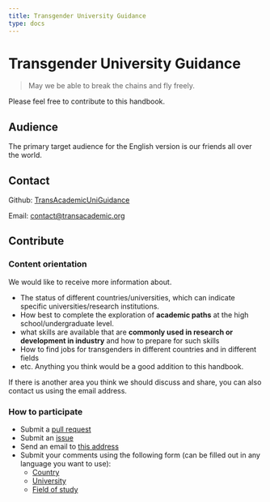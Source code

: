 ```yaml
---
title: Transgender University Guidance
type: docs
---
```


# Transgender University Guidance

> May we be able to break the chains and fly freely.

Please feel free to contribute to this handbook.

## Audience

The primary target audience for the English version is our friends all over the world.

## Contact

Github: [TransAcademicUniGuidance](https://github.com/Linzh7/TransAcademicUniGuide)

Email: [contact@transacademic.org](mailto:contact@transacademic.org)

## Contribute

### Content orientation

We would like to receive more information about.
- The status of different countries/universities, which can indicate specific universities/research institutions.
- How best to complete the exploration of **academic paths** at the high school/undergraduate level.
- what skills are available that are **commonly used in research or development in industry** and how to prepare for such skills
- How to find jobs for transgenders in different countries and in different fields
- etc. Anything you think would be a good addition to this handbook.

If there is another area you think we should discuss and share, you can also contact us using the email address.

### How to participate

- Submit a [pull request](https://github.com/Linzh7/TransAcademicUniGuide/pulls)
- Submit an [issue](https://github.com/Linzh7/TransAcademicUniGuide/issues)
- Send an email to [this address](mailto:contact@transacademic.org)
- Submit your comments using the following form (can be filled out in any language you want to use):
  - [Country](https://docs.google.com/forms/d/e/1FAIpQLSfm40NK_kWylDTy-cIhUibpX1LaVx-6vw4EF2x7SgXSIhlXOA/viewform)
  - [University](https://docs.google.com/forms/d/e/1FAIpQLSdTduZ0wpgJ3W4LDPQ6u_Vm6Gi_AMZYZnwYFl5ifT8SO4yJmA/viewform)
  - [Field of study](https://docs.google.com/forms/d/e/1FAIpQLScgX2iVOC2_5Z3tmbp4kJq6Es2RrEOypUpzaoNIEg-5yNmqFw/viewform)
